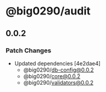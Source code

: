 # @big0290/audit

## 0.0.2

### Patch Changes

- Updated dependencies [4e2dae4]
  - @big0290/db-config@0.0.2
  - @big0290/core@0.0.2
  - @big0290/validators@0.0.2
